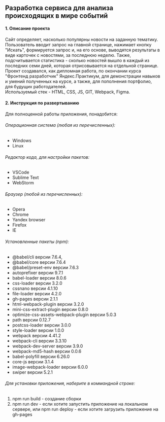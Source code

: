 ## Разработка сервиса для анализа происходящих в мире событий

#### 1. Описание проекта
Сайт определяет, насколько популярны новости на заданную тематику.<br>
Пользователь вводит запрос на главной странице, нажимает кнопку "Искать", формируется запрос и, на его основе, выводятся результаты в виде карточек с новостями, за последнюю неделю. Также, подсчитывается статистика - сколько новостей вышло в каждый из последних семи дней, которая отрисовывается на отдельной странице.<br>
Проект создавался, как дипломная работа, по окончании курса "Фронтенд разработчик" Яндекс.Практикум, для демонстрации навыков и умений полученных на курсе, а также, для пополнения портфолио, для будущих работодателей.<br>
Используемый стек - HTML, CSS, JS, GIT, Webpack, Figma.

#### 2. Инструкция по развертыванию

Для полноценной работы приложения, понадобится:

###### Операционная система (любая из перечисленных):
- Windows
- Linux

###### Редактор кода, для настройки пакетов:
- VSCode
- Sublime Text
- WebStorm

###### Браузер (любой из перечисленных):
- Opera
- Chrome
- Yandex browser
- Firefox
- IE

###### Установленные пакеты (npm):
- @babel/cli версии 7.6.4,
- @babel/core версии 7.6.4
- @babel/preset-env версии 7.6.3
- autoprefixer версии 9.7.1
- babel-loader версии 8.0.6
- css-loader версии 3.2.0
- cssnano версии 4.1.10
- file-loader версии 4.2.0
- gh-pages версии 2.1.1
- html-webpack-plugin версии 3.2.0
- mini-css-extract-plugin версии 0.8.0
- optimize-css-assets-webpack-plugin версии 5.0.3
- path версии 0.12.7
- postcss-loader версии 3.0.0
- style-loader версии 1.0.0
- webpack версии 4.41.2
- webpack-cli версии 3.3.10
- webpack-dev-server версии 3.9.0
- webpack-md5-hash версии 0.0.6
- babel-polyfill версии 6.26.0
- core-js версии 3.1.4
- image-webpack-loader версии 6.0.0
- swiper версии 5.2.1

###### Для установки приложения, наберите в коммандной строке:
1. npm run build - создание сборки
2. npm run dev - если хотите запустить приложение на локальном сервере, или npm run deploy - если хотите загрузить приложение на gh-pages
